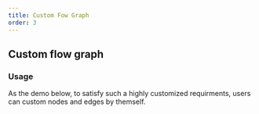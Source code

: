 ```yaml
---
title: Custom Fow Graph
order: 3
---
```


## Custom flow graph

### Usage

As the demo below, to satisfy such a highly customized requirments, users can custom nodes and edges by themself.
